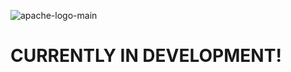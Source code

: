 ![apache-logo-main](https://github.com/deepakm925/Apache-Spark-and-Airflow-with-Python/blob/main/resources/apache-spark-python-logo.png)

# CURRENTLY IN DEVELOPMENT! 
